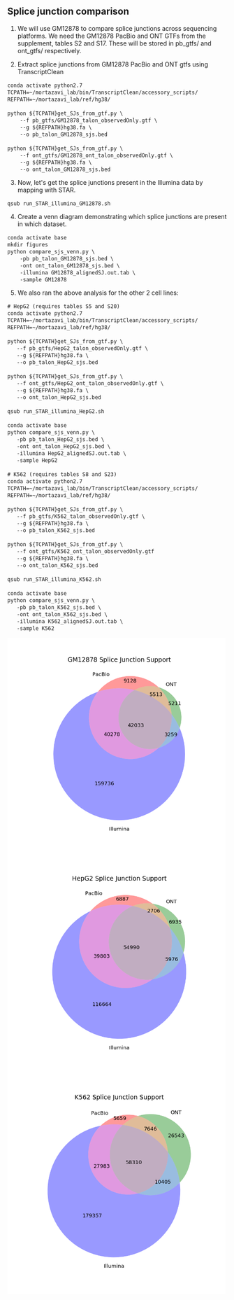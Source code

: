 ## Splice junction comparison

1. We will use GM12878 to compare splice junctions across sequencing platforms. We need the GM12878 PacBio and ONT GTFs from the supplement, tables S2 and S17. These will be stored in pb_gtfs/ and ont_gtfs/ respectively.

2. Extract splice junctions from GM12878 PacBio and ONT gtfs using TranscriptClean
```
conda activate python2.7
TCPATH=~/mortazavi_lab/bin/TranscriptClean/accessory_scripts/
REFPATH=~/mortazavi_lab/ref/hg38/

python ${TCPATH}get_SJs_from_gtf.py \
	--f pb_gtfs/GM12878_talon_observedOnly.gtf \
	--g ${REFPATH}hg38.fa \
	--o pb_talon_GM12878_sjs.bed

python ${TCPATH}get_SJs_from_gtf.py \
	--f ont_gtfs/GM12878_ont_talon_observedOnly.gtf \
	--g ${REFPATH}hg38.fa \
	--o ont_talon_GM12878_sjs.bed
```

3. Now, let's get the splice junctions present in the Illumina data by mapping with STAR. 
```
qsub run_STAR_illumina_GM12878.sh
```

4. Create a venn diagram demonstrating which splice junctions are present in which dataset.
```
conda activate base
mkdir figures
python compare_sjs_venn.py \
	-pb pb_talon_GM12878_sjs.bed \
	-ont ont_talon_GM12878_sjs.bed \
	-illumina GM12878_alignedSJ.out.tab \
	-sample GM12878
```

5. We also ran the above analysis for the other 2 cell lines:
 ```
# HepG2 (requires tables S5 and S20)
conda activate python2.7
TCPATH=~/mortazavi_lab/bin/TranscriptClean/accessory_scripts/
REFPATH=~/mortazavi_lab/ref/hg38/

python ${TCPATH}get_SJs_from_gtf.py \
	--f pb_gtfs/HepG2_talon_observedOnly.gtf \
	--g ${REFPATH}hg38.fa \
	--o pb_talon_HepG2_sjs.bed

python ${TCPATH}get_SJs_from_gtf.py \
	--f ont_gtfs/HepG2_ont_talon_observedOnly.gtf \
	--g ${REFPATH}hg38.fa \
	--o ont_talon_HepG2_sjs.bed

qsub run_STAR_illumina_HepG2.sh

conda activate base
python compare_sjs_venn.py \
	-pb pb_talon_HepG2_sjs.bed \
	-ont ont_talon_HepG2_sjs.bed \
	-illumina HepG2_alignedSJ.out.tab \
	-sample HepG2

# K562 (requires tables S8 and S23)
conda activate python2.7
TCPATH=~/mortazavi_lab/bin/TranscriptClean/accessory_scripts/
REFPATH=~/mortazavi_lab/ref/hg38/

python ${TCPATH}get_SJs_from_gtf.py \
	--f pb_gtfs/K562_talon_observedOnly.gtf \
	--g ${REFPATH}hg38.fa \
	--o pb_talon_K562_sjs.bed

python ${TCPATH}get_SJs_from_gtf.py \
	--f ont_gtfs/K562_ont_talon_observedOnly.gtf
	--g ${REFPATH}hg38.fa \
	--o ont_talon_K562_sjs.bed

qsub run_STAR_illumina_K562.sh

conda activate base
python compare_sjs_venn.py \
	-pb pb_talon_K562_sjs.bed \
	-ont ont_talon_K562_sjs.bed \
	-illumina K562_alignedSJ.out.tab \
	-sample K562
 ```

<img align="left" width="500" src="figures/GM12878_venn.png">
<img align="left" width="500" src="figures/HepG2_venn.png">
<img align="left" width="500" src="figures/K562_venn.png">

